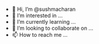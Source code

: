 - 👋 Hi, I’m @sushmacharan
- 👀 I’m interested in ...
- 🌱 I’m currently learning ...
- 💞️ I’m looking to collaborate on ...
- 📫 How to reach me ...

<!---
sushmacharan/sushmacharan is a ✨ special ✨ repository because its `README.md` (this file) appears on your GitHub profile.
You can click the Preview link to take a look at your changes.
--->
